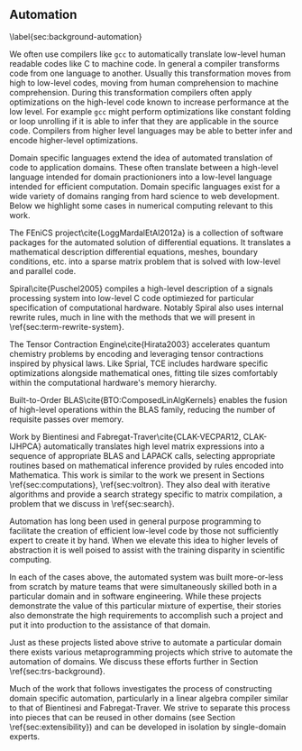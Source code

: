 
Automation
----------

\label{sec:background-automation}

We often use compilers like `gcc` to automatically translate low-level human readable codes like C to machine code.  In general a compiler transforms code from one language to another.  Usually this transformation moves from high to low-level codes, moving from human comprehension to machine comprehension.  During this transformation compilers often apply optimizations on the high-level code known to increase performance at the low level.  For example `gcc` might perform optimizations like constant folding or loop unrolling if it is able to infer that they are applicable in the source code.  Compilers from higher level languages may be able to better infer and encode higher-level optimizations.

Domain specific languages extend the idea of automated translation of code to application domains.  These often translate between a high-level language intended for domain practionioners into a low-level language intended for efficient computation.  Domain specific languages exist for a wide variety of domains ranging from hard science to web development.  Below we highlight some cases in numerical computing relevant to this work.

The FEniCS project\cite{LoggMardalEtAl2012a} is a collection of software packages for the automated solution of differential equations.  It translates a mathematical description differential equations, meshes, boundary conditions, etc. into a sparse matrix problem that is solved with low-level and parallel code.

Spiral\cite{Puschel2005} compiles a high-level description of a signals processing system into low-level C code optimiezed for particular specification of computational hardware.  Notably Spiral also uses internal rewrite rules, much in line with the methods that we will present in \ref{sec:term-rewrite-system}.

The Tensor Contraction Engine\cite{Hirata2003} accelerates quantum chemistry problems by encoding and leveraging tensor contractions inspired by physical laws.  Like Sprial, TCE includes hardware specific optimizations alongside mathematical ones, fitting tile sizes comfortably within the computational hardware's memory hierarchy.

Built-to-Order BLAS\cite{BTO:ComposedLinAlgKernels} enables the fusion of high-level operations within the BLAS family, reducing the number of requisite passes over memory.

Work by Bientinesi and Fabregat-Traver\cite{CLAK-VECPAR12, CLAK-IJHPCA}
automatically translates high level matrix expressions into a sequence of
appropriate BLAS and LAPACK calls, selecting appropriate routines based on
mathematical inference provided by rules encoded into Mathematica.  This work
is similar to the work we present in Sections
\ref{sec:computations}, \ref{sec:voltron}.  They also deal with iterative
algorithms and provide a search strategy specific to matrix compilation, a
problem that we discuss in \ref{sec:search}.

Automation has long been used in general purpose programming to facilitate the creation of efficient low-level code by those not sufficiently expert to create it by hand.  When we elevate this idea to higher levels of abstraction it is well poised to assist with the training disparity in scientific computing.

In each of the cases above, the automated system was built more-or-less from scratch by mature teams that were simultaneously skilled both in a particular domain and in software engineering.  While these projects demonstrate the value of this particular mixture of expertise, their stories also demonstrate the high requirements to accomplish such a project and put it into production to the assistance of that domain.

Just as these projects listed above strive to automate a particular domain there exists various metaprogramming projects which strive to automate the automation of domains.  We discuss these efforts further in Section \ref{sec:trs-background}.

Much of the work that follows investigates the process of constructing domain specific automation, particularly in a linear algebra compiler similar to that of Bientinesi and Fabregat-Traver.  We strive to separate this process into pieces that can be reused in other domains (see Section \ref{sec:extensibility}) and can be developed in isolation by single-domain experts.
